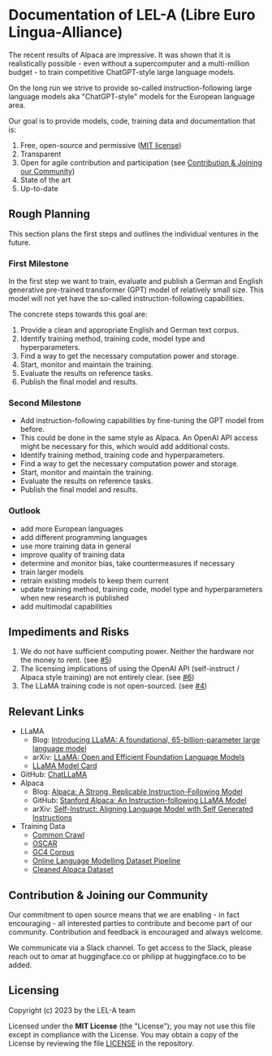 # Documentation of LEL-A (Libre Euro Lingua-Alliance)
The recent results of Alpaca are impressive.
It was shown that it is realistically possible -
even without a supercomputer and a multi-million budget -
to train competitive ChatGPT-style large language models.

On the long run we strive to provide so-called
instruction-following large language models
aka "ChatGPT-style" models for the European language area.

Our goal is to provide models, code, training data and
documentation that is:
1. Free, open-source and permissive ([MIT license](https://en.wikipedia.org/wiki/MIT_License))
2. Transparent
3. Open for agile contribution and participation (see [Contribution & Joining our Community](#contribution--joining-our-community))
4. State of the art
5. Up-to-date

## Rough Planning
This section plans the first steps and
outlines the individual ventures in the future.

### First Milestone
In the first step we want to train, evaluate and publish
a German and English generative pre-trained transformer
(GPT) model of relatively small size. This model will not
yet have the so-called instruction-following capabilities.

The concrete steps towards this goal are:
1. Provide a clean and appropriate English and German text corpus.
2. Identify training method, training code, model type and hyperparameters.
3. Find a way to get the necessary computation power and storage.
4. Start, monitor and maintain the training.
5. Evaluate the results on reference tasks.
6. Publish the final model and results.

### Second Milestone
- Add instruction-following capabilities by fine-tuning the GPT model from before.
- This could be done in the same style as Alpaca.
An OpenAI API access might be necessary for this, which would add additional costs.
- Identify training method, training code and hyperparameters.
- Find a way to get the necessary computation power and storage.
- Start, monitor and maintain the training.
- Evaluate the results on reference tasks.
- Publish the final model and results.

### Outlook
- add more European languages
- add different programming languages
- use more training data in general
- improve quality of training data
- determine and monitor bias, take countermeasures if necessary
- train larger models
- retrain existing models to keep them current
- update training method, training code, model type and hyperparameters when new research is published
- add multimodal capabilities

## Impediments and Risks
1. We do not have sufficient computing power. Neither the hardware nor the money to rent.
(see [#5](https://github.com/LEL-A/doc/issues/5))
2. The licensing implications of using the OpenAI API (self-instruct / Alpaca style training) are not entirely clear.
(see [#6](https://github.com/LEL-A/doc/issues/6))
3. The LLaMA training code is not open-sourced.
(see [#4](https://github.com/LEL-A/doc/issues/4))

## Relevant Links
- LLaMA
  - Blog: [Introducing LLaMA: A foundational, 65-billion-parameter large language model](https://ai.facebook.com/blog/large-language-model-llama-meta-ai/)
  - arXiv: [LLaMA: Open and Efficient Foundation Language Models](https://arxiv.org/abs/2302.13971)
  - [LLaMA Model Card](https://github.com/facebookresearch/llama/blob/main/MODEL_CARD.md)
- GitHub: [ChatLLaMA](https://github.com/juncongmoo/chatllama)
- Alpaca
  - Blog: [Alpaca: A Strong, Replicable Instruction-Following Model](https://crfm.stanford.edu/2023/03/13/alpaca.html)
  - GitHub: [Stanford Alpaca: An Instruction-following LLaMA Model](https://github.com/tatsu-lab/stanford_alpaca)
  - arXiv: [Self-Instruct: Aligning Language Model with Self Generated Instructions](https://arxiv.org/abs/2212.10560)
- Training Data
  - [Common Crawl](https://commoncrawl.org/)
  - [OSCAR](https://oscar-project.github.io/documentation/)
  - [GC4 Corpus](https://german-nlp-group.github.io/projects/gc4-corpus.html)
  - [Online Language Modelling Dataset Pipeline](https://github.com/huggingface/olm-datasets)
  - [Cleaned Alpaca Dataset](https://github.com/gururise/AlpacaDataCleaned)

## Contribution & Joining our Community
Our commitment to open source means that we are enabling - in fact encouraging - all interested parties
to contribute and become part of our community.
Contribution and feedback is encouraged and always welcome.

We communicate via a Slack channel. To get access to the Slack, please reach out to omar at huggingface.co or philipp at huggingface.co to be added.

## Licensing
Copyright (c) 2023 by the LEL-A team

Licensed under the **MIT License** (the "License"); you may not use this file except in compliance with the License.
You may obtain a copy of the License by reviewing the file
[LICENSE](https://raw.githubusercontent.com/LEL-A/doc/main/LICENSE) in the repository.
